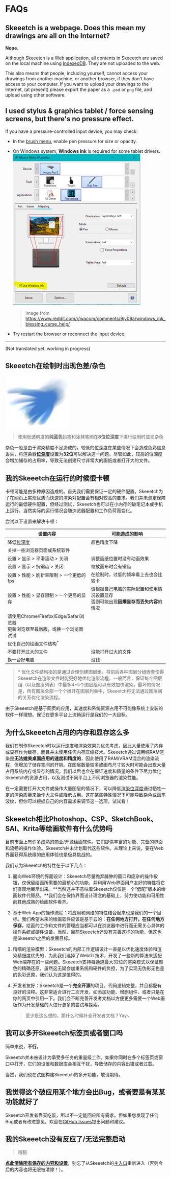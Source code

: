 # FAQs

## Skeeetch is a webpage. Does this mean my drawings are all on the Internet?

**Nope.**

Although Skeeetch is a Web application, all contents in Skeeetch are saved on the local machine using [IndexedDB](https://developer.mozilla.org/en-US/docs/Glossary/IndexedDB). They are not uploaded to the web.

This also means that people, including yourself, cannot access your drawings from another machine, or another browser, if they don't have access to your computer. If you want to upload your drawings to the Internet, (at present) please export the paper as a `.psd` or `png` file, and upload using other software.

## I used stylus & graphics tablet / force sensing screens, but there's no pressure effect.

If you have a pressure-controlled input device, you may check:

* In the [brush menu](./brush.md), enable pen pressure for size or opacity.

* On Windows system, **Windows Ink** is required for some tablet drivers.
  [<img src="./images/win-ink.png" width="400"/>](https://www.reddit.com/r/wacom/comments/9iy09a/windows_ink_blessing_curse_help/)
  
  > Image from https://www.reddit.com/r/wacom/comments/9iy09a/windows_ink_blessing_curse_help/
  
* Try restart the browser or reconnect the input device.

-----

(Not translated yet, working in progress)

## Skeeetch在绘制时出现色差/杂色

<img src="./images/dirty-color.png" width="200"/>

> 使用低透明度的**纯蓝色**铅笔和涂抹笔刷在**8位位深度**下进行绘制时显现杂色

杂色一般是由于渲染精度不足造成的。较低的位深度在某些情况下会造成色彩信息丢失，将渲染器[**位深度**](./system.md#位深度)设置为**32位**可以解决这一问题。尽管如此，较高的位深度会增加储存的占用率，导致无法创建尺寸非常大的画纸或者打开大的文件。

## 我的Skeeetch在运行的时候很卡顿

卡顿可能是由多种原因造成的。首先我们需要保证一定的硬件配置。Skeeetch为了在网页上实现优质而快速的渲染对配置会有相对较高的要求。我们并未测定保障运行的最低硬件配置，但经过测试，Skeeetch也可以在小内存的破笔记本或手机上运行。当然实际的运行情况会随浏览器配置和工作负荷而变化。

尝试以下设置来解决卡顿：

| 设置内容                                                     | 可能造成的影响                                               |
| ------------------------------------------------------------ | ------------------------------------------------------------ |
| 降低[位深度](./system.md#位深度)                             | 颜色精度下降                                                 |
| 关掉一些浏览器页面或系统软件                                 |                                                              |
| 设置 > 显示 > 平滑滚动 > 关闭                                | 调整画纸位置时没有动画效果                                   |
| 设置 > 显示 > 抗锯齿 > 关闭                                  | 缩放画布时会有锯齿                                           |
| 设置 > 性能 > 刷新率限制 > 一个更低的fps                     | 在绘制时，过低的帧率看上去也会比较卡                         |
| 设置 > 性能 > 显存限制 > 一个更高的显存                      | 请根据自己电脑的实际配置和使用情况设置显存<br />否则可能出现**因爆显存而丢失内容**的情况 |
| 请使用Chrome/Firefox/Edge/Safari浏览器<br />更新浏览器至最新版，或换一个浏览器试试 |                                                              |
| 优化自己的绘画文件结构<sup>*</sup>                           |                                                              |
| 不要打开过大的文件                                           | 没能打开过大的文件                                           |
| 换一台好电脑                                                 | 没钱                                                         |

> \* 优化文件结构指的是通过合理创建图层组，将前后各种图层分组嵌套使得Skeeetch在渲染文件时能更好地优化渲染流程。一般而言，保证每个图层组（以及图层列表）中最多4~5个图层组可以有效加快渲染。最坏的情况是，所有图层全部一个个摊开在图层列表中，Skeeetch将无法通过图层间的关系优化渲染流程。

由于Skeeetch是基于网页的应用，其速度和系统资源占用不可能像系统上安装的软件一样理想。保证在更多平台上流畅运行是我们的一大目标。

## 为什么Skeeetch占用的内存和显存这么多

我们在制作Skeeetch时以运行速度和渲染效果为优先考虑，因此大量使用了内存或显存作为缓存，而且并未使用任何内存压缩技术。Skeeetch通过调用纯RAM渲染是**无法媲美桌面应用的速度和精度的**，因此使用了RAM/VRAM混合的渲染流程，但增加了储存空间的开销。在图层数量较多或画布尺寸较大时可能会出现大量占用系统内存或显存的情况。我们以后也会在保证速度和质量的条件下尽力优化Skeeetch的资源占用，以及测试不同平台上不同浏览器的渲染性能。

在一定需要打开大文件或操作大量图层的情况下，可以降低[渲染位深度](./system.md#位深度)通过牺牲一定的渲染质量来操作大文件或降低占用。这在某些特殊情况下可能导致杂色或画笔波纹，但你可以根据自己的内容需求来调节这一选项。试试看！

## Skeeetch相比Photoshop、CSP、SketchBook、SAI、Krita等绘画软件有什么优势吗

目前市面上有许多成熟的商业/开源绘画软件。它们提供丰富的功能、完备的界面和流畅的操作体验。Skeeetch并未计划取代这些软件。从理论上来说，要在Web界面获得系统级的应用体验也是极具挑战的。

我们认为Skeeetch的特性在于以下几点：

1. 面向Web环境的界面设计：Skeeetch尽量抛弃臃肿的窗口和庞杂的操作按钮，仅保留绘画所需要的最核心的功能，并利用Web界面用户友好的特性将它们直观地展示出来。**当然这并不意味着Skeeetch仅仅是一个“低配”版本的绘画软件代替品。**我们会在保持界面设计理念的基础上，努力使功能和可用性向其他成熟的绘画软件看齐。

2. 基于Web App的操作流程：将应用和网络的特性结合起来也是我们的一个目标。我们希望未来的绘画软件应该是基于云的：**在任何地方打开，在任何地方保存**。绘画的工作和文件的管理应当都可以在浏览器中进行而无需关心具体的操作系统或硬件设备。当然，目前Skeeetch还没有完善这样的功能，但这也是Skeeetch之后的发展目标。

3. 精细的渲染模型：Skeeetch的内部工作逻辑设计一直是以优化速度体验和渲染精细度优先的，为此我们选择了WebGL技术，开发了一些新的算法来适配Web端存在的一些问题。Skeeetch支持每通道最大32位的渲染模式以保证颜色的精确还原，虽然这无疑会加重系统和硬件的负担，为了实现无伪影无色差的色彩还原，我们认为这是值得的。

4. 开发者友好：Skeeetch是一个**完全开源**的项目。代码逻辑完整，并且都配有良好的注释。这非常适合进行二次开发，如添加功能、增删组件、或者只是在你的网页中引用一下。我们会不断完善开发者文档以方便更多需要一个Web画板作为开发基础的人进行更多的尝试与探索。

   > 至少是这么想的。那什么时候补全开发者文档？Yay~

## 我可以多开Skeeetch标签页或者窗口吗

简单来说，**不行**。

Skeeetch并未被设计为承受多任务的重量级工作。如果你同时在多个标签页或窗口中打开，它们的设置和数据库会相互干扰，导致储存的内容出错或者过载。

当然，我们也在试图构建Skeeetch的多开功能，敬请期待。

## 我觉得这个破应用某个地方会出Bug，或者要是有某某功能就好了

Skeeetch开发者靠天吃饭，所以不一定能回应所有需求。但如果您发现了任何Bug或者有改进意见，欢迎在[GitHub Issues](https://github.com/Iraka-C/Skeeetch/issues)提出问题和建议。

## 我的Skeeetch没有反应了/无法完整启动

> 哦豁

[**点此清除所有保存的内容和设置**](https://iraka-c.github.io/Skeeetch/index.html?clear=1&reset=1)，别忘了从Skeeetch的[主入口](https://iraka-c.github.io/Skeeetch/index.html?lang=zh)重新进入（否则今后的内容也将无限被清除！）。